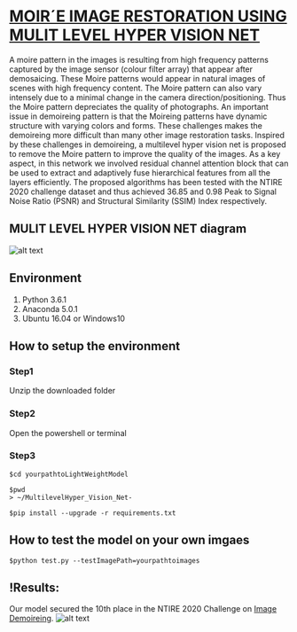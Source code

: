 
# [MOIR´E IMAGE RESTORATION USING MULIT LEVEL HYPER VISION NET](https://arxiv.org/abs/2004.08541) 

A moire pattern in the images is resulting from high frequency patterns captured by the image sensor (colour filter array) that appear after demosaicing. These Moire patterns would appear in natural images of scenes with high frequency content. The Moire pattern can also vary intensely due to a minimal change in the camera direction/positioning. Thus the Moire pattern depreciates the quality of photographs. An important issue in demoireing pattern is that the Moireing patterns have dynamic structure with varying colors and forms. These challenges makes the demoireing more difficult than many other image restoration tasks. Inspired by these challenges in demoireing, a multilevel hyper vision net is proposed to remove the Moire pattern to improve the quality of the images. As a key aspect, in this network we involved residual channel attention block that can be used to extract and adaptively fuse hierarchical features from all the layers efficiently. The proposed algorithms has been tested with the NTIRE 2020 challenge dataset and thus achieved 36.85 and 0.98 Peak to Signal Noise Ratio (PSNR) and Structural Similarity (SSIM) Index respectively.

## MULIT LEVEL HYPER VISION NET diagram 
![alt text](https://github.com/sabaridsn/MultilevelHyper_Vision_Net/blob/master/Demoireing%20.jpg)

## Environment

1. Python 3.6.1
2. Anaconda 5.0.1
3. Ubuntu 16.04 or Windows10

## How to setup the environment

### Step1 

Unzip the downloaded folder


### Step2

Open the powershell or terminal


### Step3

```
$cd yourpathtoLightWeightModel

$pwd
> ~/MultilevelHyper_Vision_Net-

$pip install --upgrade -r requirements.txt

```
## How to test the model on your own imgaes
```
$python test.py --testImagePath=yourpathtoimages
```

## !Results:
 Our model secured the 10th place in the  NTIRE 2020 Challenge on [Image Demoireing](https://openaccess.thecvf.com/content_CVPRW_2020/papers/w31/Yuan_NTIRE_2020_Challenge_on_Image_Demoireing_Methods_and_Results_CVPRW_2020_paper.pdf). 
![alt text](https://github.com/sabaridsn/MultilevelHyper_Vision_Net/blob/master/results.png)
